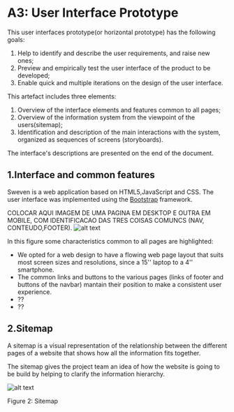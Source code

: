 # A3: User Interface Prototype


This user interfaces prototype(or horizontal prototype) has the following goals:

1. Help to identify and describe the user requirements, and raise new ones;
2. Preview and empirically test the user interface of the product to be developed;
3. Enable quick and multiple iterations on the design of the user interface.

This artefact includes three elements:

1. Overview of the interface elements and features common to all pages;
2. Overview of the information system from the viewpoint of the users(sitemap);
3. Identification and description of the main interactions with the system, organized as sequences of screens (storyboards).

The interface's descriptions are presented on the end of the document.

## 1.Interface and common features

Sweven is a web application based on HTML5,JavaScript and CSS. The user interface was implemented using the [Bootstrap](http://getbootstrap.com/) framework.



COLOCAR AQUI IMAGEM DE UMA PAGINA EM DESKTOP E OUTRA EM MOBILE, COM IDENTIFICACAO DAS TRES COISAS COMUNCS (NAV, CONTEUDO,FOOTER).
![alt text](https://github.com/literallysofia/lbaw1761/blob/master/artefacts/a3/screenshots/homepage_commonfeatures.png "Figure 1: Interface's guidelines")

In this figure some characteristics common to all pages are highlighted:

* We opted for a web design to have a flowing web page layout that suits most screen sizes and resolutions, since a 15'' laptop to a 4'' smartphone.
* The common links and buttons to the various pages (links of footer and buttons of the navbar) mantain their position to make a consistent user experience.
* ??
* ??


## 2.Sitemap

A sitemap is a visual representation of the relationship between the different pages of a website that shows how all the information fits together.

The sitemap gives the project team an idea of how the website is going to be build by helping to clarify the information hierarchy.

![alt text](https://github.com/literallysofia/lbaw1761/blob/master/artefacts/a3/sitemap.png "Figure 2: Sitemap")

Figure 2: Sitemap
